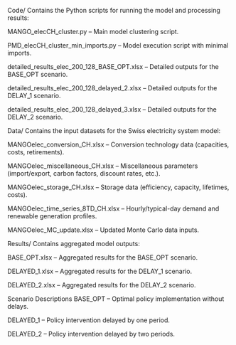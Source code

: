 Code/
Contains the Python scripts for running the model and processing results:

MANGO_elecCH_cluster.py – Main model clustering script.

PMD_elecCH_cluster_min_imports.py – Model execution script with minimal imports.

detailed_results_elec_200_128_BASE_OPT.xlsx – Detailed outputs for the BASE_OPT scenario.

detailed_results_elec_200_128_delayed_2.xlsx – Detailed outputs for the DELAY_1 scenario.

detailed_results_elec_200_128_delayed_3.xlsx – Detailed outputs for the DELAY_2 scenario.

Data/
Contains the input datasets for the Swiss electricity system model:

MANGOelec_conversion_CH.xlsx – Conversion technology data (capacities, costs, retirements).

MANGOelec_miscellaneous_CH.xlsx – Miscellaneous parameters (import/export, carbon factors, discount rates, etc.).

MANGOelec_storage_CH.xlsx – Storage data (efficiency, capacity, lifetimes, costs).

MANGOelec_time_series_8TD_CH.xlsx – Hourly/typical-day demand and renewable generation profiles.

MANGOelec_MC_update.xlsx – Updated Monte Carlo data inputs.

Results/
Contains aggregated model outputs:

BASE_OPT.xlsx – Aggregated results for the BASE_OPT scenario.

DELAYED_1.xlsx – Aggregated results for the DELAY_1 scenario.

DELAYED_2.xlsx – Aggregated results for the DELAY_2 scenario.

Scenario Descriptions
BASE_OPT – Optimal policy implementation without delays.

DELAYED_1 – Policy intervention delayed by one period.

DELAYED_2 – Policy intervention delayed by two periods.

